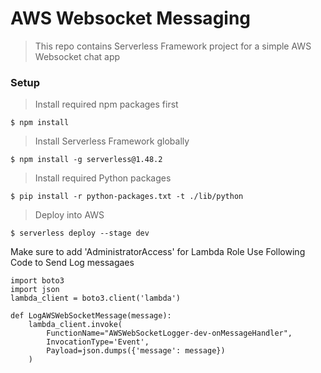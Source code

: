 # AWS Websocket Messaging

> This repo contains Serverless Framework project for a simple AWS Websocket chat app

### Setup

> Install required npm packages first

```shell
$ npm install
```

> Install Serverless Framework globally

```shell
$ npm install -g serverless@1.48.2
```

> Install required Python packages

```shell
$ pip install -r python-packages.txt -t ./lib/python
```

> Deploy into AWS

```shell
$ serverless deploy --stage dev
```

Make sure to add 'AdministratorAccess' for Lambda Role
Use Following Code to Send Log messagaes

```shell
import boto3
import json
lambda_client = boto3.client('lambda')

def LogAWSWebSocketMessage(message):
    lambda_client.invoke(
        FunctionName="AWSWebSocketLogger-dev-onMessageHandler",
        InvocationType='Event',
        Payload=json.dumps({'message': message})
    )
```